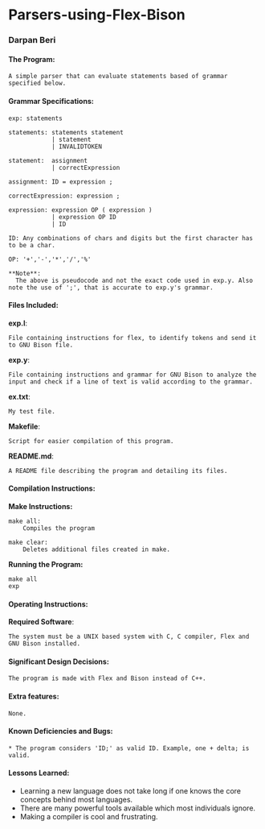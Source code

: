 <!-----------------------------------------------------------------
 Name: Darpan Beri
 Project: Parsers-using-Flex-Bison
 File: README.md
 Notes: A README file describing the program and detailing its files.
--------------------------------------------------------------------->

# Parsers-using-Flex-Bison
### Darpan Beri

#### The Program:
    A simple parser that can evaluate statements based of grammar specified below.

#### Grammar Specifications:
    exp: statements

    statements: statements statement
                | statement
                | INVALIDTOKEN

    statement:  assignment
                | correctExpression

    assignment: ID = expression ;

    correctExpression: expression ;

    expression: expression OP ( expression )
                | expression OP ID
                | ID

    ID: Any combinations of chars and digits but the first character has to be a char.

    OP: '+','-','*','/','%'

    **Note**:
      The above is pseudocode and not the exact code used in exp.y. Also note the use of ';', that is accurate to exp.y's grammar.

#### Files Included:

**exp.l**:

    File containing instructions for flex, to identify tokens and send it to GNU Bison file.

**exp.y**:

    File containing instructions and grammar for GNU Bison to analyze the input and check if a line of text is valid according to the grammar.

**ex.txt**:

    My test file.

**Makefile**:

    Script for easier compilation of this program.

**README.md**:

    A README file describing the program and detailing its files.

#### Compilation Instructions:

**Make Instructions:**

    make all:
    	Compiles the program

    make clear:
    	Deletes additional files created in make.

**Running the Program:**

    make all
    exp

#### Operating Instructions:

**Required Software**:

    The system must be a UNIX based system with C, C compiler, Flex and GNU Bison installed.

#### Significant Design Decisions:
    The program is made with Flex and Bison instead of C++.

#### Extra features:

    None.

#### Known Deficiencies and Bugs:

    * The program considers 'ID;' as valid ID. Example, one + delta; is valid.

#### Lessons Learned:
* Learning a new language does not take long if one knows the core concepts behind most languages.
* There are many powerful tools available which most individuals ignore.
* Making a compiler is cool and frustrating.
<!-----------------------------------------[ EOF: README.md ]--------------------------------->
